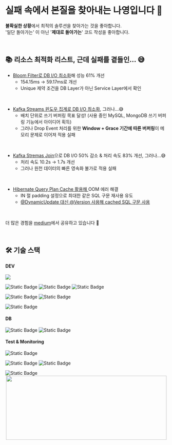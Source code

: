 # 실패 속에서 본질을 찾아내는 나영입니다 👋

**불확실한 상황**에서 최적의 솔루션을 찾아가는 것을 좋아합니다.<br>
'일단 돌아가는' 이 아닌 '**제대로 돌아가는**' 코드 작성을 좋아합니다.

<br>

## 📚 리소스 최적화 리스트, 근데 실패를 곁들인... 😅

- [Bloom Filter로 DB I/O 최소화](https://medium.com/@im_zero/bloom-filter%EB%A1%9C-db-%EB%B6%80%ED%95%98-%EA%B0%90%EC%86%8C-%EC%84%B1%EB%8A%A5-61-%EA%B0%9C%EC%84%A0-e46e8ce62d6d)해 성능 61% 개선
    - 154.15ms -> 59.17ms로 개선
    - Unique 제약 조건을 DB Layer가 아닌 Service Layer에서 확인

<br>

- [Kafka Streams 윈도우 집계로 DB I/O 최소화](https://medium.com/@im_zero/kafka-streams%EC%9D%98-window-results-%EC%BB%A8%ED%8A%B8%EB%A1%A4%ED%95%98%EA%B8%B0-3c20c360cf02), 그러나...😅
    - 배치 단위로 쓰기 버퍼링 목표 달성! (사용 중인 MySQL, MongoDB 쓰기 버퍼링 기능에서 아이디어 획득)
    - 그러나 Drop Event 처리를 위한 **Window + Grace 기간에 따른 버퍼링**이 메모리 문제로 이어져 적용 실패

<br>

- [Kafka Stremas Join](https://medium.com/@im_zero/kstream-ktable-join-%EC%A0%81%EC%9A%A9-%EC%8B%A4%ED%8C%A8%EA%B8%B0-f7b8bfa11e42)으로 DB I/O 50% 감소 & 처리 속도 83% 개선, 그러나...😅
    - 처리 속도 10.2s -> 1.7s 개선
    - 그러나 원천 데이터의 빠른 영속화 불가로 적용 실패

<br>

- [Hibernate Query Plan Cache 활용해 ](https://medium.com/@im_zero/hibernate-query-plan-cache-oom-%EC%97%90%EB%9F%AC-%ED%95%B4%EA%B2%B0-298f3feae93a)OOM 에러 해결
    - IN 절 padding 설정으로 최대한 같은 SQL 구문 재사용 유도
    - [@DynamicUpdate 대신 @Version 사용해 cached SQL 구문 사용](https://medium.com/@im_zero/version-vs-dynamicupdate-342d27dc59fd)

<br>

더 많은 경험을 [medium](https://medium.com/@im_zero)에서 공유하고 있습니다 💚

<br>

## 🛠️ 기술 스택

#### DEV

<img src="https://img.shields.io/badge/Java-%23007396?style=flat&logo=Java&logoColor=white">

<img alt="Static Badge" src="https://img.shields.io/badge/Spring%20Boot-%236DB33F?style=flat&logo=Spring%20Boot&logoColor=white"> <img alt="Static Badge" src="https://img.shields.io/badge/Spring Data JPA-%236DB33F?style=flat&logo=Spring&logoColor=white"> <img alt="Static Badge" src="https://img.shields.io/badge/Spring Cloud Gateway-%236DB33F?style=flat&logo=Spring&logoColor=white">

<img alt="Static Badge" src="https://img.shields.io/badge/Apache%20Kafka-%23231F20?style=flat&logo=Apache%20Kafka&logoColor=white"> <img alt="Static Badge" src="https://img.shields.io/badge/Redis-%23FF4438?style=flat&logo=Redis&logoColor=white">

<img alt="Static Badge" src="https://img.shields.io/badge/Resilience4J-%23231F20?style=flat&logo=Resilience4J&logoColor=white">


#### DB

<img alt="Static Badge" src="https://img.shields.io/badge/MySQL-%234479A1?style=flat&logo=MySQL&logoColor=white"> <img alt="Static Badge" src="https://img.shields.io/badge/MongoDB-%2347A248?style=flat&logo=MongoDB&logoColor=white">

#### Test & Monitoring

<img alt="Static Badge" src="https://img.shields.io/badge/JUnit5-%2325A162?style=flat&logo=JUnit5&logoColor=white">

<img alt="Static Badge" src="https://img.shields.io/badge/prometheus-%23E6522C?style=flat&logo=prometheus&logoColor=white"> <img alt="Static Badge" src="https://img.shields.io/badge/Grafana-%23F46800?style=flat&logo=Grafana&logoColor=white">

<img alt="Static Badge" src="https://img.shields.io/badge/Elastic%20Stack-%23005571?style=flat&logo=Elastic%20Stack&logoColor=white">

<br>

<div align="center">
<a href="https://github.com/devxb/gitanimals">
<img
  src="https://render.gitanimals.org/farms/imzero238"
  width="500"
  height="200"
/>
</a>
</div>